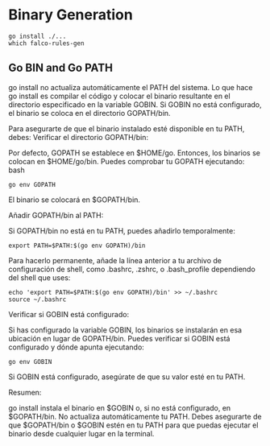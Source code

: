 # Binary Generation



    go install ./...
    which falco-rules-gen


## Go BIN and Go PATH

go install no actualiza automáticamente el PATH del sistema. Lo que hace go install es compilar el código y colocar el binario resultante en el directorio especificado en la variable GOBIN. Si GOBIN no está configurado, el binario se coloca en el directorio GOPATH/bin.

Para asegurarte de que el binario instalado esté disponible en tu PATH, debes:
Verificar el directorio GOPATH/bin:

Por defecto, GOPATH se establece en $HOME/go. Entonces, los binarios se colocan en $HOME/go/bin.
Puedes comprobar tu GOPATH ejecutando:
bash

    go env GOPATH

El binario se colocará en $GOPATH/bin.

Añadir GOPATH/bin al PATH:

Si GOPATH/bin no está en tu PATH, puedes añadirlo temporalmente:


    export PATH=$PATH:$(go env GOPATH)/bin

Para hacerlo permanente, añade la línea anterior a tu archivo de configuración de shell, como .bashrc, .zshrc, o .bash_profile dependiendo del shell que uses:

    echo 'export PATH=$PATH:$(go env GOPATH)/bin' >> ~/.bashrc
    source ~/.bashrc

Verificar si GOBIN está configurado:

Si has configurado la variable GOBIN, los binarios se instalarán en esa ubicación en lugar de GOPATH/bin.
Puedes verificar si GOBIN está configurado y dónde apunta ejecutando:

    go env GOBIN

Si GOBIN está configurado, asegúrate de que su valor esté en tu PATH.

Resumen:

go install instala el binario en $GOBIN o, si no está configurado, en $GOPATH/bin.
No actualiza automáticamente tu PATH. Debes asegurarte de que $GOPATH/bin o $GOBIN estén en tu PATH para que puedas ejecutar el binario desde cualquier lugar en la terminal.



